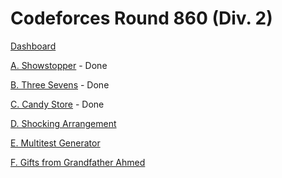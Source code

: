 # Codeforces Round 860 (Div. 2)

[Dashboard](https://codeforces.com/contest/1798)

[A. Showstopper](https://codeforces.com/contest/1798/problem/A) - Done

[B. Three Sevens](https://codeforces.com/contest/1798/problem/B) - Done

[C. Candy Store](https://codeforces.com/contest/1798/problem/C) - Done

[D. Shocking Arrangement](https://codeforces.com/contest/1798/problem/D)

[E. Multitest Generator](https://codeforces.com/contest/1798/problem/E)

[F. Gifts from Grandfather Ahmed](https://codeforces.com/contest/1798/problem/F)

